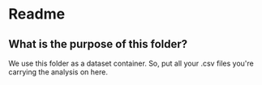 # Readme

## What is the purpose of this folder?

We use this folder as a dataset container. So, put all your .csv files you're carrying the analysis on here.
